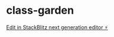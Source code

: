 # class-garden

[Edit in StackBlitz next generation editor ⚡️](https://stackblitz.com/~/github.com/tboggia/class-garden)